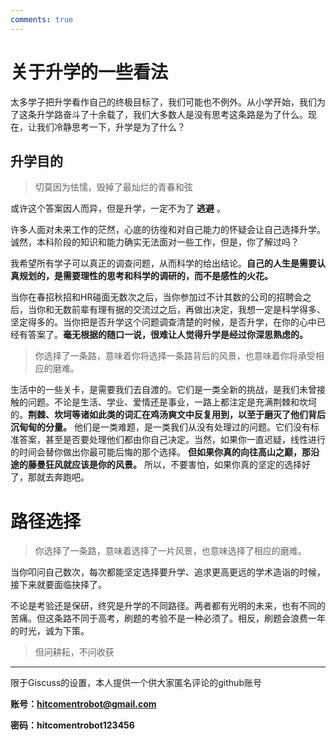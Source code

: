 ```yaml
---
comments: true
---
```


# **关于升学的一些看法**

太多学子把升学看作自己的终极目标了，我们可能也不例外。从小学开始，我们为了这条升学路奋斗了十余载了，我们大多数人是没有思考这条路是为了什么。现在，让我们冷静思考一下，升学是为了什么？

## **升学目的**

> 切莫因为怯懦，毁掉了最灿烂的青春和弦

或许这个答案因人而异，但是升学，一定不为了 **逃避** 。

许多人面对未来工作的茫然，心底的彷徨和对自己能力的怀疑会让自己选择升学。诚然，本科阶段的知识和能力确实无法面对一些工作，但是，你了解过吗？

我希望所有学子可以真正的调查问题，从而科学的给出结论。**自己的人生是需要认真规划的，是需要理性的思考和科学的调研的，而不是感性的火花。**

当你在春招秋招和HR碰面无数次之后，当你参加过不计其数的公司的招聘会之后，当你和无数前辈有理有据的交流过之后，再做出决定，我想一定是科学得多、坚定得多的。当你把是否升学这个问题调查清楚的时候，是否升学，在你的心中已经有答案了。**毫无根据的随口一说，很难让人觉得升学是经过你深思熟虑的。**

>你选择了一条路，意味着你将选择一条路背后的风景，也意味着你将承受相应的磨难。

生活中的一些关卡，是需要我们去自渡的。它们是一类全新的挑战，是我们未曾接触的问题。不论是生活、学业、爱情还是事业，一路上都注定是充满荆棘和坎坷的。**荆棘、坎坷等诸如此类的词汇在鸡汤爽文中反复用到，以至于磨灭了他们背后沉甸甸的分量。** 他们是一类难题，是一类我们从没有处理过的问题。它们没有标准答案，甚至是否要处理他们都由你自己决定。当然，如果你一直迟疑，线性进行的时间会替你做出你最可能后悔的那个选择。 **但如果你真的向往高山之巅，那沿途的藤曼狂风就应该是你的风景。** 所以，不要害怕，如果你真的坚定的选择好了，那就去奔跑吧。

# **路径选择**

> 你选择了一条路，意味着选择了一片风景，也意味选择了相应的磨难。

当你叩问自己数次，每次都能坚定选择要升学、追求更高更远的学术造诣的时候，接下来就要面临抉择了。

不论是考验还是保研，终究是升学的不同路径。两者都有光明的未来，也有不同的苦痛。但这条路不同于高考，刷题的考验不是一种必须了。相反，刷题会浪费一年的时光，诚为下策。









> 但问耕耘，不问收获

***

限于Giscuss的设置，本人提供一个供大家匿名评论的github账号

**账号：hitcomentrobot@gmail.com**

**密码：hitcomentrobot123456**